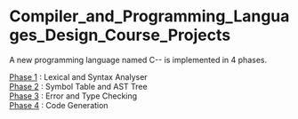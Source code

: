 # Compiler_and_Programming_Languages_Design_Course_Projects
 
A new programming language named C-- is implemented in 4 phases.

[Phase 1](https://github.com/mohammadhasanloo/Compiler-and-Programming-Languages-Design-Course-Projects/tree/main/Phase1) : Lexical and Syntax Analyser<br/>
[Phase 2](https://github.com/mohammadhasanloo/Compiler-and-Programming-Languages-Design-Course-Projects/tree/main/Phase2) : Symbol Table and AST Tree<br/>
[Phase 3](https://github.com/mohammadhasanloo/Compiler-and-Programming-Languages-Design-Course-Projects/tree/main/Phase3) : Error and Type Checking<br/>
[Phase 4](https://github.com/mohammadhasanloo/Compiler-and-Programming-Languages-Design-Course-Projects/tree/main/Phase4) : Code Generation
